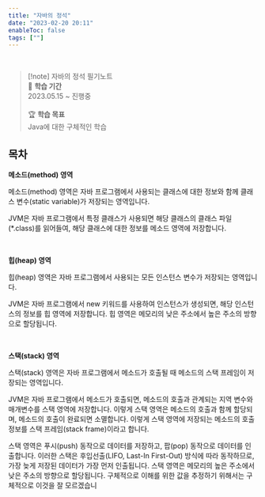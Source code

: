```yaml
---
title: "자바의 정석"
date: "2023-02-20 20:11"
enableToc: false
tags: [""]
---
```


<br>

> [!note] 자바의 정석 필기노트
> <br>
> 📅 **학습 기간** <br>
> 2023.05.15 ~ 진행중
><br><br>
> 🏆 **학습 목표** <br>
> Java에 대한 구체적인 학습

## 목차

  

**메소드(method) 영역**

메소드(method) 영역은 자바 프로그램에서 사용되는 클래스에 대한 정보와 함께 클래스 변수(static variable)가 저장되는 영역입니다.

JVM은 자바 프로그램에서 특정 클래스가 사용되면 해당 클래스의 클래스 파일(\*.class)를 읽어들여, 해당 클래스에 대한 정보를 메소드 영역에 저장합니다.

<br>

**힙(heap) 영역**

힙(heap) 영역은 자바 프로그램에서 사용되는 모든 인스턴스 변수가 저장되는 영역입니다.

JVM은 자바 프로그램에서 new 키워드를 사용하여 인스턴스가 생성되면, 해당 인스턴스의 정보를 힙 영역에 저장합니다. 힙 영역은 메모리의 낮은 주소에서 높은 주소의 방향으로 할당됩니다.

<br>

**스택(stack) 영역**

스택(stack) 영역은 자바 프로그램에서 메소드가 호출될 때 메소드의 스택 프레임이 저장되는 영역입니다.

JVM은 자바 프로그램에서 메소드가 호출되면, 메소드의 호출과 관계되는 지역 변수와 매개변수를 스택 영역에 저장합니다. 이렇게 스택 영역은 메소드의 호출과 함께 할당되며, 메소드의 호출이 완료되면 소멸합니다. 이렇게 스택 영역에 저장되는 메소드의 호출 정보를 스택 프레임(stack frame)이라고 합니다.

스택 영역은 푸시(push) 동작으로 데이터를 저장하고, 팝(pop) 동작으로 데이터를 인출합니다. 이러한 스택은 후입선출(LIFO, Last-In First-Out) 방식에 따라 동작하므로, 가장 늦게 저장된 데이터가 가장 먼저 인출됩니다. 스택 영역은 메모리의 높은 주소에서 낮은 주소의 방향으로 할당됩니다.
구체적으로 이해를 위한 값을 추정하기 위해서는 구체적으로 이것을 잘 모르겠습니